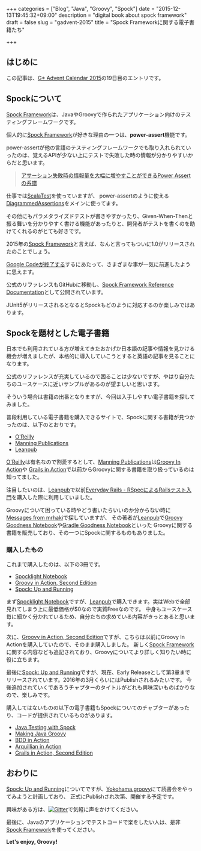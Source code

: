 +++
categories = ["Blog", "Java", "Groovy", "Spock"]
date = "2015-12-13T19:45:32+09:00"
description = "digital book about spock framework"
draft = false
slug = "gadvent-2015"
title = "Spock Frameworkに関する電子書籍たち"

+++

## はじめに

この記事は、[G* Advent Calendar 2015](http://qiita.com/advent-calendar/2015/gastah)の19日目のエントリです。

## Spockについて

[Spock Framework]は、JavaやGroovyで作られたアプリケーション向けのテスティングフレームワークです。

個人的に[Spock Framework]が好きな理由の一つは、**power-assert**機能です。

power-assertが他の言語のテスティングフレームワークでも取り入れられていったのは、覚えるAPIが少ない上にテストで失敗した時の情報が分かりやすいからだと思います。

> [アサーション失敗時の情報量を大幅に増やすことができるPower Assertの系譜](http://togetter.com/li/435920)

仕事では[ScalaTest](http://www.scalatest.org/)を使っていますが、
power-assertのように使える[DiagrammedAssertions](http://doc.scalatest.org/2.2.1/index.html#org.scalatest.DiagrammedAssertions)をメインに使ってます。

その他にもパラメタライズドテストが書きやすかったり、Given-When-Thenと振る舞いを分かりやすく書ける機能があったりと、開発者がテストを書くのを助けてくれるのがとても好きです。

2015年の[Spock Framework]と言えば、なんと言ってもついに1.0がリリースされたのことでしょう。

[Google Codeが終了する](http://googledevjp.blogspot.jp/2015/04/google-code.html)するにあたって、さまざまな事が一気に前進したように思えます。

公式のリファレンスもGitHubに移動し、[Spock Framework Reference Documentation](https://spockframework.github.io/spock/docs/)として公開されています。

JUnit5がリリースされるとなるとSpockもどのように対応するのか楽しみではあります。

## Spockを題材とした電子書籍

日本でも利用されている方が増えてきたおかげか日本語の記事や情報を見かける機会が増えましたが、本格的に導入していこうとすると英語の記事を見ることになります。

公式のリファレンスが充実しているので困ることは少ないですが、やはり自分たちのユースケースに近いサンプルがあるのが望ましいと思います。

そういう場合は書籍の出番となりますが、今回は入手しやすい電子書籍を探してみました。

普段利用している電子書籍を購入できるサイトで、Spockに関する書籍が見つかったのは、以下のとおりです。

* [O'Reilly]
* [Manning Publications]
* [Leanpub]

[O'Reilly]は有名なので割愛するとして、[Manning Publications]は[Groovy In Action](https://www.manning.com/books/groovy-in-action)や
[Grails in Action](https://www.manning.com/books/grails-in-action)で以前からGroovyに関する書籍を取り扱っているのは知ってました。

注目したいのは、[Leanpub]で以前[Everyday Rails - RSpecによるRailsテスト入門](https://leanpub.com/everydayrailsrspec-jp)を購入した際に利用していました。

Groovyについて困っている時やどう書いたらいいのか分からない時に[Messages from mrhaki](http://mrhaki.blogspot.jp/)で探していますが、
その著者が[Leanpub]で[Groovy Goodness Notebook](https://leanpub.com/groovy-goodness-notebook)や[Gradle Goodness Notebook](https://leanpub.com/gradle-goodness-notebook)といった
Groovyに関する書籍を販売しており、その一つにSpockに関するものもありました。

### 購入したもの

これまで購入したのは、以下の3冊です。

* [Spocklight Notebook]
* [Groovy in Action, Second Edition]
* [Spock: Up and Running]

まず[Spocklight Notebook]ですが、[Leanpub]で購入できます。実はWebで全部見れてしまう上に最低価格が$0なので実質Freeなのです。
中身もユースケース毎に細かく分かれているため、自分たちの求めている内容がきっとあると思います。

次に、[Groovy in Action, Second Edition]ですが、こちらは以前にGroovy In Actionを購入していたので、そのまま購入しました。
新しく[Spock Framework]に関する内容なども追記されており、Groovyについてより詳しく知りたい時に役に立ちます。

最後に[Spock: Up and Running]ですが、現在、Early Releaseとして第3章までリリースされています。2016年の3月くらいにはPublishされるみたいです。
今後追加されていくであろうチャプターのタイトルがどれも興味深いものばかりなので、楽しみです。

購入してはないものの以下の電子書籍もSpockについてのチャプターがあったり、コードが提供されているものがあります。

* [Java Testing with Spock](https://www.manning.com/books/java-testing-with-spock)
* [Making Java Groovy](https://www.manning.com/books/making-java-groovy)
* [BDD in Action](https://www.manning.com/books/bdd-in-action)
* [Arquillian in Action](https://www.manning.com/books/arquillian-in-action)
* [Grails in Action, Second Edition](https://www.manning.com/books/grails-in-action-second-edition)

## おわりに

[Spock: Up and Running]についてですが、[Yokohama.groovy](http://connpass.com/series/253/)にて読書会をやってみようと計画しており、
正式にPublishされ次第、開催する予定です。

興味がある方は、[![Gitter](https://badges.gitter.im/yokohamagroovy/support.svg)](https://gitter.im/yokohamagroovy/support?utm_source=badge&utm_medium=badge&utm_campaign=pr-badge)で気軽に声をかけてください。

最後に、Javaのアプリケーションでテストコードで楽をしたい人は、是非[Spock Framework]を使ってください。

**Let's enjoy, Groovy!**

[Spock Framework]: https://github.com/spockframework/spock
[Manning Publications]: https://www.manning.com/
[O'Reilly]: http://shop.oreilly.com/home.do
[Leanpub]: https://leanpub.com/
[Spock: Up and Running]: http://shop.oreilly.com/product/0636920038597.do
[Spocklight Notebook]: https://leanpub.com/spockframeworknotebook
[Groovy in Action, Second Edition]: https://www.manning.com/books/groovy-in-action-second-edition